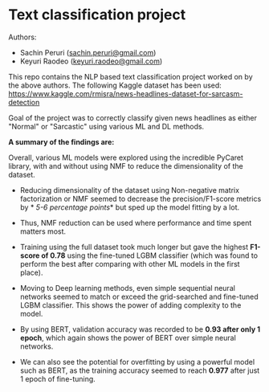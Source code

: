 # Text classification project

Authors:

- Sachin Peruri (sachin.peruri@gmail.com)
- Keyuri Raodeo (keyuri.raodeo@gmail.com)

This repo contains the NLP based text classification project worked on by the above authors. The following Kaggle dataset has been used: https://www.kaggle.com/rmisra/news-headlines-dataset-for-sarcasm-detection

Goal of the project was to correctly classify given news headlines as either "Normal" or "Sarcastic" using various ML and DL methods.

__A summary of the findings are:__

Overall, various ML models were explored using the incredible PyCaret library, with and without using NMF to reduce the dimensionality of the dataset.

- Reducing dimensionality of the dataset using Non-negative matrix factorization or NMF seemed to decrease the precision/F1-score metrics by * *5-6 percentage points** but sped up the model fitting by a lot. 

- Thus, NMF reduction can be used where performance and time spent matters most.

- Training using the full dataset took much longer but gave the highest **F1-score of 0.78** using the fine-tuned LGBM classifier (which was found to perform the best after comparing with other ML models in the first place).

- Moving to Deep learning methods, even simple sequential neural networks seemed to match or exceed the grid-searched and fine-tuned LGBM classifier. This shows the power of adding complexity to the model.

- By using BERT, validation accuracy was recorded to be **0.93 after only 1 epoch**, which again shows the power of BERT over simple neural networks.

- We can also see the potential for overfitting by using a powerful model such as BERT, as the training accuracy seemed to reach **0.977** after just 1 epoch of fine-tuning.